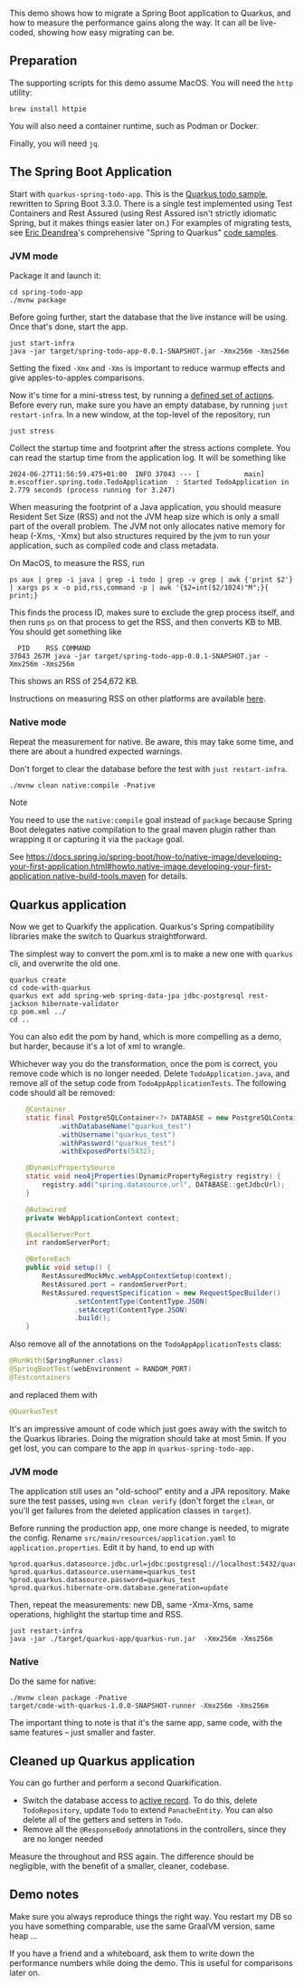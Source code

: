 This demo shows how to migrate a Spring Boot application to Quarkus, and how to measure the performance gains along the way. It can all be live-coded, showing how easy migrating can be.

## Preparation

The supporting scripts for this demo assume MacOS. You will need the `http` utility:

```shell
brew install httpie
```

You will also need a container runtime, such as Podman or Docker.

Finally, you will need `jq`. 

## The Spring Boot Application 


Start with `quarkus-spring-todo-app`. This is the [Quarkus todo sample](https://github.com/cescoffier/quarkus-todo-app), rewritten to Spring Boot 3.3.0. There is a single test implemented using Test Containers and Rest Assured (using Rest Assured isn't strictly idiomatic Spring, but it makes things easier later on.) For examples of migrating tests, see [Eric Deandrea](https://github.com/edeandrea)'s comprehensive "Spring to Quarkus" [code samples](https://github.com/quarkus-for-spring-developers/examples). 

### JVM mode

Package it and launch it:

```
cd spring-todo-app
./mvnw package
```

Before going further, start the database that the live instance will be using. Once that's done, start the app.

```
just start-infra
java -jar target/spring-todo-app-0.0.1-SNAPSHOT.jar -Xmx256m -Xms256m
```
Setting the fixed `-Xmx` and `-Xms` is important to reduce warmup effects and give apples-to-apples comparisons.

Now it's time for a mini-stress test, by running a [defined set of actions](https://github.com/cescoffier/spring-to-quarkus-demo/blob/main/justfile#L15). Before every run, make sure you have an empty database, by running `just restart-infra`. In a new window, at the top-level of the repository, run

```
just stress
```

Collect the startup time and footprint after the stress actions complete. 
You can read the startup time from the application log. It will be something like 

```
2024-06-27T11:56:59.475+01:00  INFO 37043 --- [           main] m.escoffier.spring.todo.TodoApplication  : Started TodoApplication in 2.779 seconds (process running for 3.247)
```

When measuring the footprint of a Java application, you should measure Resident Set Size (RSS) and not the JVM heap size which is only a small part of the overall problem. The JVM not only allocates native memory for heap (-Xms, -Xmx) but also structures required by the jvm to run your application, such as compiled code and class metadata.

On MacOS, to measure the RSS, run

```shell
ps aux | grep -i java | grep -i todo | grep -v grep | awk {'print $2'} | xargs ps x -o pid,rss,command -p | awk '{$2=int($2/1024)"M";}{ print;}
```
This finds the process ID, makes sure to exclude the grep process itself, and then runs `ps` on that process to get the RSS, and then converts KB to MB. 
You should get something like 

```shell
  PID    RSS COMMAND
37043 267M java -jar target/spring-todo-app-0.0.1-SNAPSHOT.jar -Xmx256m -Xms256m
```

This shows an RSS of 254,672 KB.

Instructions on measuring RSS on other platforms are available [here](https://quarkus.io/guides/performance-measure).


### Native mode

Repeat the measurement for native. Be aware, this may take some time, and there are about a hundred expected warnings. 

Don't forget to clear the database before the test with `just restart-infra`.

```shell
./mvnw clean native:compile -Pnative
```

> [!NOTE]
> You need to use the `native:compile` goal instead of `package` because Spring Boot delegates native compilation to the graal maven plugin rather than wrapping it or capturing it via the `package` goal.
>
> See https://docs.spring.io/spring-boot/how-to/native-image/developing-your-first-application.html#howto.native-image.developing-your-first-application.native-build-tools.maven for details.

## Quarkus application

Now we get to Quarkify the application. Quarkus's Spring compatibility libraries make the switch to Quarkus straightforward. 

The simplest way to convert the pom.xml is to make a new one with `quarkus` cli, and overwrite the old one.

```shell
quarkus create
cd code-with-quarkus 
quarkus ext add spring-web spring-data-jpa jdbc-postgresql rest-jackson hibernate-validator
cp pom.xml ../
cd ..
```

You can also edit the pom by hand, which is more compelling as a demo, but harder, because it's a lot of xml to wrangle. 

Whichever way you do the transformation, once the pom is correct, you remove code which is no longer needed. Delete `TodoApplication.java`, and remove all of the setup code from `TodoAppApplicationTests`. The following code should all be removed:

```java
	@Container
	static final PostgreSQLContainer<?> DATABASE = new PostgreSQLContainer<>("postgres:15-bullseye")
			.withDatabaseName("quarkus_test")
			.withUsername("quarkus_test")
			.withPassword("quarkus_test")
			.withExposedPorts(5432);

	@DynamicPropertySource
	static void neo4jProperties(DynamicPropertyRegistry registry) {
		registry.add("spring.datasource.url", DATABASE::getJdbcUrl);
	}

	@Autowired
	private WebApplicationContext context;

	@LocalServerPort
	int randomServerPort;

	@BeforeEach
	public void setup() {
		RestAssuredMockMvc.webAppContextSetup(context);
		RestAssured.port = randomServerPort;
		RestAssured.requestSpecification = new RequestSpecBuilder()
				.setContentType(ContentType.JSON)
				.setAccept(ContentType.JSON)
				.build();
	}

```

Also remove all of the annotations on the `TodoAppApplicationTests` class:

```java
@RunWith(SpringRunner.class)
@SpringBootTest(webEnvironment = RANDOM_PORT)
@Testcontainers
```

and replaced them with

```java
@QuarkusTest
```

It's an impressive amount of code which just goes away with the switch to the Quarkus libraries. 
Doing the migration should take at most 5min. If you get lost, you can compare to the app in `quarkus-spring-todo-app.`

### JVM mode

The application still uses an "old-school" entity and a JPA repository. Make sure the test passes, using `mvn clean verify` (don't forget the `clean`, or you'll get failures from the deleted application classes in `target`). 

Before running the production app, one more change is needed, to migrate the config. 
Rename `src/main/resources/application.yaml` to `application.properties`.
Edit it by hand, to end up with 

```properties
%prod.quarkus.datasource.jdbc.url=jdbc:postgresql://localhost:5432/quarkus_test
%prod.quarkus.datasource.username=quarkus_test
%prod.quarkus.datasource.password=quarkus_test
%prod.quarkus.hibernate-orm.database.generation=update
```

Then, repeat the measurements: new DB, same -Xmx-Xms, same operations, highlight the startup time and RSS.

```
just restart-infra
java -jar ./target/quarkus-app/quarkus-run.jar  -Xmx256m -Xms256m
```

### Native 

Do the same for native:

```
./mvnw clean package -Pnative
target/code-with-quarkus-1.0.0-SNAPSHOT-runner -Xmx256m -Xms256m
```

The important thing to note is that it's the same app, same code, with the same features – just smaller and faster.

## Cleaned up Quarkus application

You can go further and perform a second Quarkification. 
- Switch the database access to [active record](https://www.martinfowler.com/eaaCatalog/activeRecord.html). To do this, delete `TodoRepository`, update `Todo` to extend `PanacheEntity`. You can also delete all of the getters and setters in `Todo`. 
- Remove all the `@ResponseBody` annotations in the controllers, since they are no longer needed

Measure the throughout and RSS again. The difference should be negligible, with the benefit of a smaller, cleaner, codebase.

## Demo notes

Make sure you always reproduce things the right way. You restart my DB so you have something comparable, use the same GraalVM version, same heap ...  

If you have a friend and a whiteboard, ask them to write down the performance numbers while doing the demo. This is useful for comparisons later on.
